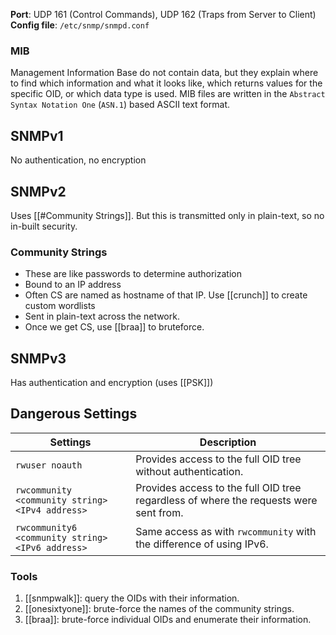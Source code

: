 **Port**: UDP 161 (Control Commands), UDP 162 (Traps from Server to Client)
**Config file**: `/etc/snmp/snmpd.conf`
### MIB
Management Information Base do not contain data, but they explain where to find which information and what it looks like, which returns values for the specific OID, or which data type is used. MIB files are written in the `Abstract Syntax Notation One` (`ASN.1`) based ASCII text format.


## SNMPv1
No authentication, no encryption

## SNMPv2
Uses [[#Community Strings]]. But this is transmitted only in plain-text, so no in-built security.
### Community Strings
- These are like passwords to determine authorization
- Bound to an IP address
- Often CS are named as hostname of that IP. Use [[crunch]] to create custom wordlists
- Sent in plain-text across the network.
- Once we get CS, use [[braa]] to bruteforce.
## SNMPv3
Has authentication and encryption (uses [[PSK]])

## Dangerous Settings
| **Settings**                                     | **Description**                                                                       |
| ------------------------------------------------ | ------------------------------------------------------------------------------------- |
| `rwuser noauth`                                  | Provides access to the full OID tree without authentication.                          |
| `rwcommunity <community string> <IPv4 address>`  | Provides access to the full OID tree regardless of where the requests were sent from. |
| `rwcommunity6 <community string> <IPv6 address>` | Same access as with `rwcommunity` with the difference of using IPv6.                  |

### Tools 
1. [[snmpwalk]]: query the OIDs with their information.
2. [[onesixtyone]]: brute-force the names of the community strings.
3. [[braa]]: brute-force individual OIDs and enumerate their information.
